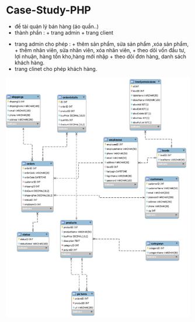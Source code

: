 # Case-Study-PHP
- đề tài quản lý bán hàng (áo quần..)
- thành phần : + trang admin 
               + trang client
+ trang  admin cho phép : + thêm sản phẩm, sửa sản phẩm ,xóa sản phẩm, 
                          + thêm nhân viên, sửa nhân viên, xóa nhân viên,
                          + theo dõi vốn đầu tư, lợi nhuận, hàng tồn kho,hàng mới nhập
                          + theo dõi đơn hàng, danh sách khách hàng.
+ trang clinet cho phép khách hàng.
<img src="timi.png">

